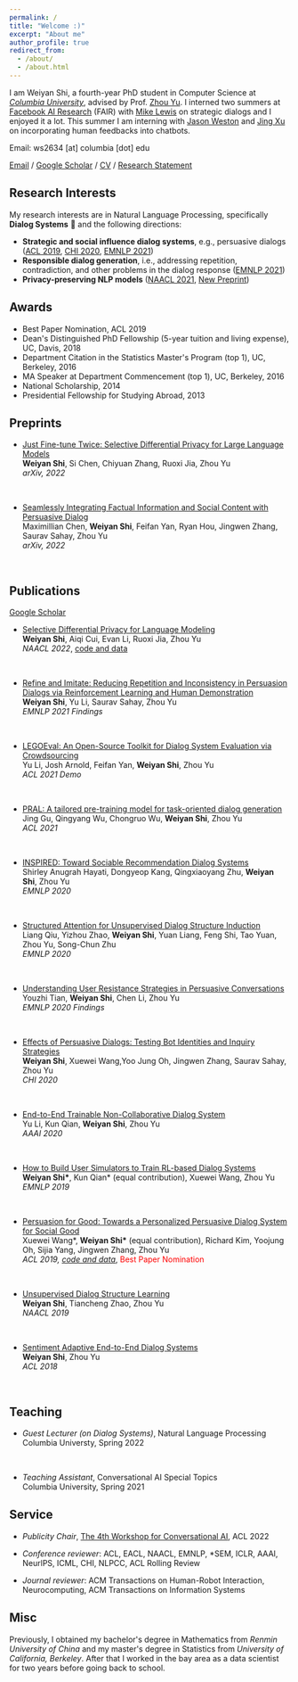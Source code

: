 ```yaml
---
permalink: /
title: "Welcome :)"
excerpt: "About me"
author_profile: true
redirect_from: 
  - /about/
  - /about.html
---
```

I am Weiyan Shi, a fourth-year PhD student in Computer Science at [*Columbia University*](https://www.cs.columbia.edu/), advised by Prof. [Zhou Yu](http://www.cs.columbia.edu/~zhouyu/). I interned two summers at [Facebook AI Research](https://ai.facebook.com/) (FAIR) with [Mike Lewis](https://ai.facebook.com/people/mike-lewis/) on strategic dialogs and I enjoyed it a lot. This summer I am interning with [Jason Weston](http://www.thespermwhale.com/jaseweston/) and [Jing Xu](https://scholar.google.com/citations?user=H3Uq3FcAAAAJ&hl=en&authuser=2&oi=ao) on incorporating human feedbacks into chatbots.

Email: ws2634 [at] columbia [dot] edu


[Email](mailto:ws2634@columbia.edu) / [Google Scholar](https://scholar.google.com/citations?user=xj666rUAAAAJ&hl=en&authuser=2) / [CV](http://wyshi.github.io/files/Weiyan_Shi_s_CV_May2022.pdf) / [Research Statement](http://wyshi.github.io/files/rs_1page.pdf)

## Research Interests
My research interests are in Natural Language Processing, specifically **Dialog Systems** 🤖 and the following directions:
* **Strategic and social influence dialog systems**, e.g., persuasive dialogs ([ACL 2019](https://arxiv.org/pdf/1906.06725.pdf), [CHI 2020](https://arxiv.org/pdf/2001.04564.pdf), [EMNLP 2021](https://arxiv.org/pdf/2012.15375.pdf))
* **Responsible dialog generation**, i.e., addressing repetition, contradiction, and other problems in the dialog response  ([EMNLP 2021](https://arxiv.org/pdf/2012.15375.pdf))
* **Privacy-preserving NLP models** ([NAACL 2021](https://arxiv.org/pdf/2108.12944.pdf), [New Preprint](https://arxiv.org/pdf/2204.07667.pdf)) 

## Awards
* Best Paper Nomination, ACL 2019  
* Dean's Distinguished PhD Fellowship (5-year tuition and living expense), UC, Davis, 2018
* Department Citation in the Statistics Master's Program (top 1), UC, Berkeley, 2016
* MA Speaker at Department Commencement (top 1), UC, Berkeley, 2016
* National Scholarship, 2014
* Presidential Fellowship for Studying Abroad, 2013

## Preprints

* [Just Fine-tune Twice: Selective Differential Privacy for Large Language
Models](https://arxiv.org/pdf/2204.07667.pdf)  
**Weiyan Shi**, Si Chen, Chiyuan Zhang, Ruoxi Jia, Zhou Yu  
*arXiv, 2022*
<br>

* [Seamlessly Integrating Factual Information and Social Content with Persuasive Dialog](https://arxiv.org/pdf/2203.07657.pdf)  
Maximillian Chen, **Weiyan Shi**, Feifan Yan, Ryan Hou, Jingwen Zhang, Saurav Sahay, Zhou Yu  
*arXiv, 2022*
<br>

## Publications
[Google Scholar](https://scholar.google.com/citations?user=xj666rUAAAAJ&hl=en&authuser=2)
* [Selective Differential Privacy for Language Modeling](https://arxiv.org/pdf/2108.12944.pdf)  
**Weiyan Shi**, Aiqi Cui, Evan Li, Ruoxi Jia, Zhou Yu  
*NAACL 2022*, [code and data](https://github.com/wyshi/lm_privacy)
<br>

<!-- * [What Does the Bot Do? Detecting Repetition and Contradiction in Dialogs by Asking and Answering Questions]
**Weiyan Shi**, Mary Williamson, Jason Weston, Mike Lewis, Zhou Yu
In Submission -->

<!-- * [Towards Socially Intelligent Agents with Mental State Transition and Human Utility](https://arxiv.org/pdf/2103.07011.pdf)  
Liang Qiu, Yizhou Zhao, Yuan Liang, Pan Lu, **Weiyan Shi**, Zhou Yu, Song-Chun Zhu  
*In Submission*

* [DEUX: An Attribute-Guided Framework for Sociable Recommendation Dialog Systems](https://arxiv.org/pdf/2105.00825.pdf)  
Yu Li, Shirley Anugrah Hayati, **Weiyan Shi**, Zhou Yu  
*In Submission* -->


* [Refine and Imitate: Reducing Repetition and Inconsistency in Persuasion Dialogs via Reinforcement Learning and Human Demonstration](https://arxiv.org/pdf/2012.15375.pdf)  
**Weiyan Shi**, Yu Li, Saurav Sahay, Zhou Yu  
*EMNLP 2021 Findings* 
<br>

* [LEGOEval: An Open-Source Toolkit for Dialog System Evaluation via Crowdsourcing](https://arxiv.org/pdf/2105.01992.pdf)  
Yu Li, Josh Arnold, Feifan Yan, **Weiyan Shi**, Zhou Yu  
*ACL 2021 Demo*
<br>

* [PRAL: A tailored pre-training model for task-oriented dialog generation](https://aclanthology.org/2021.acl-short.40.pdf)  
Jing Gu, Qingyang Wu, Chongruo Wu, **Weiyan Shi**, Zhou Yu  
*ACL 2021*
<br>

* [INSPIRED: Toward Sociable Recommendation Dialog Systems](https://arxiv.org/pdf/2009.14306.pdf)  
Shirley Anugrah Hayati, Dongyeop Kang, Qingxiaoyang Zhu, **Weiyan Shi**, Zhou Yu  
*EMNLP 2020* 
<br>

* [Structured Attention for Unsupervised Dialog Structure Induction](https://arxiv.org/pdf/2009.08552.pdf)  
Liang Qiu, Yizhou Zhao, **Weiyan Shi**, Yuan Liang, Feng Shi, Tao Yuan, Zhou Yu, Song-Chun Zhu  
*EMNLP 2020* 
<br>

* [Understanding User Resistance Strategies in Persuasive Conversations](https://aclanthology.org/2020.findings-emnlp.431.pdf)  
Youzhi Tian, **Weiyan Shi**, Chen Li, Zhou Yu     
*EMNLP 2020 Findings*
<br>

* [Effects of Persuasive Dialogs: Testing Bot Identities and Inquiry Strategies](https://arxiv.org/pdf/2001.04564.pdf)  
**Weiyan Shi**, Xuewei Wang,Yoo Jung Oh, Jingwen Zhang, Saurav Sahay, Zhou Yu    
*CHI 2020*
<br>

* [End-to-End Trainable Non-Collaborative Dialog System](https://arxiv.org/pdf/1911.10742.pdf)  
Yu Li, Kun Qian, **Weiyan Shi**, Zhou Yu    
*AAAI 2020*
<br>

* [How to Build User Simulators to Train RL-based Dialog Systems](https://arxiv.org/pdf/1909.01388.pdf)  
**Weiyan Shi\***, Kun Qian* (equal contribution), Xuewei Wang, Zhou Yu    
*EMNLP 2019* 
<br>

* [Persuasion for Good: Towards a Personalized Persuasive Dialog System for Social Good](https://arxiv.org/pdf/1906.06725.pdf)  
Xuewei Wang\*, **Weiyan Shi\*** (equal contribution), Richard Kim, Yoojung Oh, Sijia Yang, Jingwen Zhang, Zhou Yu    
*ACL 2019, [code and data](https://gitlab.com/ucdavisnlp/persuasionforgood)*, <span style="color:red">Best Paper Nomination</span>
<br>

* [Unsupervised Dialog Structure Learning](https://arxiv.org/pdf/1904.03736.pdf)  
**Weiyan Shi**, Tiancheng Zhao, Zhou Yu  
*NAACL 2019*
<br>

* [Sentiment Adaptive End-to-End Dialog Systems](https://arxiv.org/pdf/1804.10731.pdf)  
**Weiyan Shi**, Zhou Yu  
*ACL 2018*
<br>

## Teaching
* *Guest Lecturer (on Dialog Systems)*, Natural Language Processing  
Columbia Universty, Spring 2022  
<br>

* *Teaching Assistant*, Conversational AI Special Topics    
Columbia University, Spring 2021

## Service
<!-- **Conference reviewer**: ACL 2019, ACL 2020, *SEM 2020, ICLR 2021, AAAI 2021, EACL 2021, NAACL 2021, ACL 2021, *SEM 2021, NeurlPS 2021, EMNLP 2021, NLPCC 2021, ICLR 2022, AAAI 2022, ICML 2022, ACL 2022, CHI 2022, SIGDIAL 2022, HCI+NLP workshop at NAACL 2022, ACL Rolling Review -->
* *Publicity Chair*, [The 4th Workshop for Conversational AI](https://sites.google.com/view/4thnlp4convai), ACL 2022

* *Conference reviewer*: ACL, EACL, NAACL, EMNLP, *SEM, ICLR, AAAI, NeurlPS, ICML, CHI, NLPCC, ACL Rolling Review 

* *Journal reviewer*: ACM Transactions on Human-Robot Interaction, Neurocomputing, ACM Transactions on Information Systems


## Misc
Previously, I obtained my bachelor's degree in Mathematics from *Renmin University of China* and my master's degree in Statistics from *University of California, Berkeley*. After that I worked in the bay area as a data scientist for two years before going back to school.